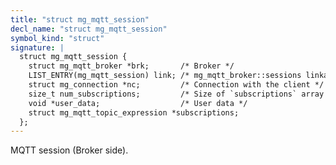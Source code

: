 ```yaml
---
title: "struct mg_mqtt_session"
decl_name: "struct mg_mqtt_session"
symbol_kind: "struct"
signature: |
  struct mg_mqtt_session {
    struct mg_mqtt_broker *brk;       /* Broker */
    LIST_ENTRY(mg_mqtt_session) link; /* mg_mqtt_broker::sessions linkage */
    struct mg_connection *nc;         /* Connection with the client */
    size_t num_subscriptions;         /* Size of `subscriptions` array */
    void *user_data;                  /* User data */
    struct mg_mqtt_topic_expression *subscriptions;
  };
---
```


MQTT session (Broker side). 

